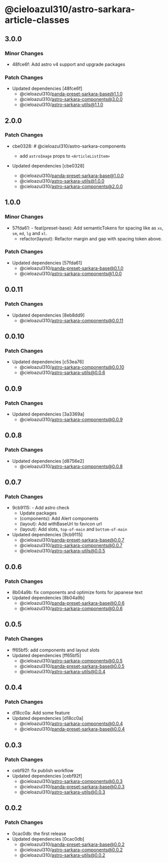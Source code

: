 # @cieloazul310/astro-sarkara-article-classes

## 3.0.0

### Minor Changes

- 48fce6f: Add astro v4 support and upgrade packages

### Patch Changes

- Updated dependencies [48fce6f]
  - @cieloazul310/panda-preset-sarkara-base@1.1.0
  - @cieloazul310/astro-sarkara-components@3.0.0
  - @cieloazul310/astro-sarkara-utils@1.1.0

## 2.0.0

### Patch Changes

- cbe0328: # @cieloazul310/astro-sarkara-components

  - add `astroImage` props to `<ArticleListItem>`

- Updated dependencies [cbe0328]
  - @cieloazul310/panda-preset-sarkara-base@1.0.0
  - @cieloazul310/astro-sarkara-utils@1.0.0
  - @cieloazul310/astro-sarkara-components@2.0.0

## 1.0.0

### Minor Changes

- 57fda61: - feat(preset-base): Add semanticTokens for spacing like as `xs`, `sm`, `md`, `lg` and `xl`.
  - refactor(layout): Refactor margin and gap with spacing token above.

### Patch Changes

- Updated dependencies [57fda61]
  - @cieloazul310/panda-preset-sarkara-base@0.1.0
  - @cieloazul310/astro-sarkara-components@1.0.0

## 0.0.11

### Patch Changes

- Updated dependencies [8eb8dd9]
  - @cieloazul310/astro-sarkara-components@0.0.11

## 0.0.10

### Patch Changes

- Updated dependencies [c53ea76]
  - @cieloazul310/astro-sarkara-components@0.0.10
  - @cieloazul310/astro-sarkara-utils@0.0.6

## 0.0.9

### Patch Changes

- Updated dependencies [3a3369a]
  - @cieloazul310/astro-sarkara-components@0.0.9

## 0.0.8

### Patch Changes

- Updated dependencies [d8756e2]
  - @cieloazul310/astro-sarkara-components@0.0.8

## 0.0.7

### Patch Changes

- 9cb9115: - Add astro check
  - Update packages
  - (components): Add Alert components
  - (layout): Add withBaseUrl to favicon url
  - (layout): Add slots, `top-of-main` and `bottom-of-main`
- Updated dependencies [9cb9115]
  - @cieloazul310/panda-preset-sarkara-base@0.0.7
  - @cieloazul310/astro-sarkara-components@0.0.7
  - @cieloazul310/astro-sarkara-utils@0.0.5

## 0.0.6

### Patch Changes

- 8b04a9b: fix components and optimize fonts for japanese text
- Updated dependencies [8b04a9b]
  - @cieloazul310/panda-preset-sarkara-base@0.0.6
  - @cieloazul310/astro-sarkara-components@0.0.6

## 0.0.5

### Patch Changes

- ff65bf5: add components and layout slots
- Updated dependencies [ff65bf5]
  - @cieloazul310/astro-sarkara-components@0.0.5
  - @cieloazul310/panda-preset-sarkara-base@0.0.5
  - @cieloazul310/astro-sarkara-utils@0.0.4

## 0.0.4

### Patch Changes

- d18cc0a: Add some feature
- Updated dependencies [d18cc0a]
  - @cieloazul310/astro-sarkara-components@0.0.4
  - @cieloazul310/panda-preset-sarkara-base@0.0.4

## 0.0.3

### Patch Changes

- cebf92f: fix publish workflow
- Updated dependencies [cebf92f]
  - @cieloazul310/astro-sarkara-components@0.0.3
  - @cieloazul310/panda-preset-sarkara-base@0.0.3
  - @cieloazul310/astro-sarkara-utils@0.0.3

## 0.0.2

### Patch Changes

- 0cac0db: the first release
- Updated dependencies [0cac0db]
  - @cieloazul310/panda-preset-sarkara-base@0.0.2
  - @cieloazul310/astro-sarkara-components@0.0.2
  - @cieloazul310/astro-sarkara-utils@0.0.2
